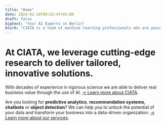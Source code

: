 ```yaml
---
title: "Home"
date: 2024-02-14T09:52:47+01:00
draft: false
bigtext: "Your AI Experts in Berlin"
blurb: "CIATA is a team of machine learning professionals who are passionate about helping businesses grow." 
---
```

# At CIATA, we leverage cutting-edge research to deliver tailored, innovative solutions.

With decades of experience in rigorous science we are able to deliver real business value through the use of AI. [&rarr; Learn more about CIATA](/en/about).

Are you looking for **predictive analytics**, **recommendation systems**, **chatbots** or **object detection**? We can help you to unlock the potential of your data and transform your business into a data-driven organization. [&rarr; Learn more about our services](/en/services).
 